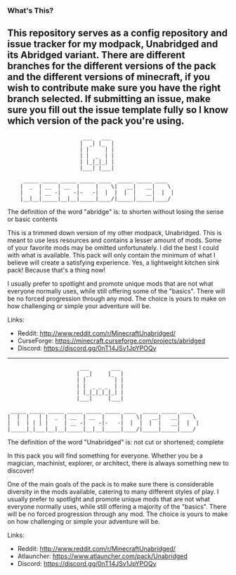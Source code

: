 ### What's This?
This repository serves as a config repository and issue tracker for my modpack, Unabridged and its Abridged variant. There are different branches for the different versions of the pack and the different versions of minecraft, if you wish to contribute make sure you have the right branch selected. If submitting an issue, make sure you fill out the issue template fully so I know which version of the pack you're using.
---
``` 
                        ___   ___                         
                       |  _| |_  |                        
                       | |     | |                        
                       | |  _  | |                        
                       | |_|_|_| |                        
                       |___| |___|                        
                                                          
     _____ _____ _____ _____ ____  _____ _____ ____  
    |  _  | __  | __  |     |    \|   __|   __|    \ 
    |     | __ -|    -|-   -|  |  |  |  |   __|  |  |
    |__|__|_____|__|__|_____|____/|_____|_____|____/ 
```
The definition of the word "abridge" is: to shorten without losing the sense or basic contents
 
This is a trimmed down version of my other modpack, Unabridged. This is meant to use less resources and contains a lesser amount of mods. Some of your favorite mods may be omitted unfortunately. I did the best I could with what is available. This pack will only contain the minimum of what I believe will create a satisfying experience. Yes, a lightweight kitchen sink pack! Because that's a thing now!
 
I usually prefer to spotlight and promote unique mods that are not what everyone normally uses, while still offering some of the "basics". There will be no forced progression through any mod. The choice is yours to make on how challenging or simple your adventure will be. 

Links: 
* Reddit: http://www.reddit.com/r/MinecraftUnabridged/
* CurseForge: https://minecraft.curseforge.com/projects/abridged
* Discord: https://discord.gg/0nT14JSy1JpYPOQy
---
```
                       ___       ___                         
                      |  _|     |_  |                        
                      | |         | |                        
                      | |  _ _ _  | |                        
                      | |_|_|_|_|_| |                        
                      |___|     |___|                        
                                                             
 _____ _____ _____ _____ _____ _____ ____  _____ _____ ____  
|  |  |   | |  _  | __  | __  |     |    \|   __|   __|    \ 
|  |  | | | |     | __ -|    -|-   -|  |  |  |  |   __|  |  |
|_____|_|___|__|__|_____|__|__|_____|____/|_____|_____|____/ 
```
The definition of the word "Unabridged" is: not cut or shortened; complete
 
In this pack you will find something for everyone. Whether you be a magician, machinist, explorer, or architect, there is always something new to discover!
 
One of the main goals of the pack is to make sure there is considerable diversity in the mods available, catering to many different styles of play. I usually prefer to spotlight and promote unique mods that are not what everyone normally uses, while still offering a majority of the "basics". There will be no forced progression through any mod. The choice is yours to make on how challenging or simple your adventure will be. 

Links: 
* Reddit: http://www.reddit.com/r/MinecraftUnabridged/
* Atlauncher: https://www.atlauncher.com/pack/Unabridged
* Discord: https://discord.gg/0nT14JSy1JpYPOQy

